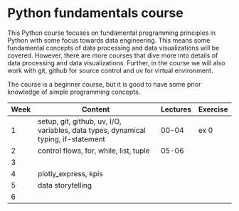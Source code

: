 # Python fundamentals course

This Python course focuses on fundamental programming principles in Python with some focus towards data engineering. This means some fundamental concepts of data processing and data visualizations will be covered. However, there are more courses that dive more into details of data processing and data visualizations. Further, in the course we will also work with git, github for source control and uv for virtual environment.

The course is a beginner course, but it is good to have some prior knowledge of simple programming concepts.

| **Week** | **Content**                                                                        | **Lectures** | **Exercise** |
| -------- | ---------------------------------------------------------------------------------- | ------------ | ------------ |
| 1        | setup, git, github, uv, I/O, variables, data types, dynamical typing, if-statement | 00-04        | ex 0         |
| 2        | control flows, for, while, list, tuple                                             | 05-06        |              |
| 3        |                                                                                    |              |              |
| 4        | plotly_express, kpis                                                               |              |              |
| 5        | data storytelling                                                                  |              |              |
| 6        |                                                                                    |              |              |
